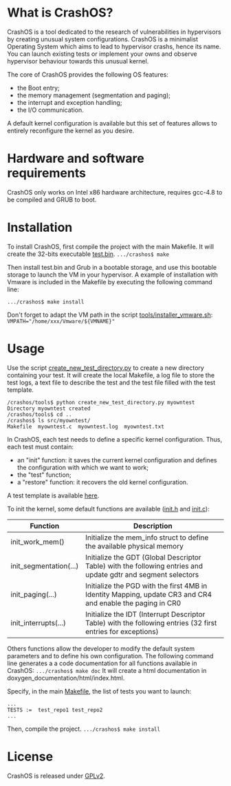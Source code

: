 # What is CrashOS?

CrashOS is a tool dedicated to the research of vulnerabilities in hypervisors by creating unusual system configurations. 
CrashOS is a minimalist Operating System which aims to lead to hypervisor crashs, hence its name. 
You can launch existing tests or implement your owns and observe hypervisor behaviour towards this unusual kernel.

The core of CrashOS provides the following OS features: 
- the Boot entry;
- the memory management (segmentation and paging);
- the interrupt and exception handling;
- the I/O communication.

A default kernel configuration is available but this set of features allows to entirely reconfigure the kernel as you desire.

# Hardware and software requirements
CrashOS only works on Intel x86 hardware architecture, requires gcc-4.8 to be compiled and GRUB to boot.

# Installation
To install CrashOS, first compile the project with the main Makefile. It will create the 32-bits executable [test.bin](https://github.com/airbus-seclab/crashos/blob/master/build/test.bin).
`.../crashos$ make`

Then install test.bin and Grub in a bootable storage, and use this bootable storage to launch the VM in your hypervisor.
A example of installation with Vmware is included in the Makefile by executing the following command line:

`.../crashos$ make install`

Don't forget to adapt the VM path in the script [tools/installer_vmware.sh](https://github.com/airbus-seclab/crashos/blob/master/tools/installer_vmware.sh): `VMPATH="/home/xxx/Vmware/${VMNAME}"`

# Usage

Use the script [create_new_test_directory.py](https://github.com/airbus-seclab/crashos/blob/master/tools/create_new_test_directory.py) to create a new directory containing your test. 
It will create the local Makefile, a log file to store the test logs, a text file to describe the test and the test file filled with the test template.

    /crashos/tools$ python create_new_test_directory.py myowntest
    Directory myowntest created
    /crashos/tools$ cd ..
    /crashos$ ls src/myowntest/
    Makefile  myowntest.c  myowntest.log  myowntest.txt

In CrashOS, each test needs to define a specific kernel configuration. Thus, each test must contain:

- an "init" function: it saves the current kernel configuration and defines the configuration with which we want to work;
- the "test" function;
- a "restore" function: it recovers the old kernel configuration.

A test template is available [here](https://github.com/airbus-seclab/crashos/blob/master/templates/test_template.txt).

To init the kernel, some default functions are available ([init.h](https://github.com/airbus-seclab/crashos/blob/master/src/core/init.h) and [init.c](https://github.com/airbus-seclab/crashos/blob/master/src/core/init.c)):

|       Function        |                         Description                             |                                                           
|-----------------------|-----------------------------------------------------------------|
|init_work_mem() 		    | Initialize the mem_info struct to define the available physical memory |
|init_segmentation(...)	| Initialize the GDT (Global Descriptor Table) with the following entries and update gdtr and segment selectors |
|init_paging(...) 		  | Initialize the PGD with the first 4MB in Identity Mapping, update CR3 and CR4 and enable the paging in CR0    |
|init_interrupts(...) 	| Initialize the IDT (Interrupt Descriptor Table) with the following entries (32 first entries for exceptions)  |     

Others functions allow the developer to modify the default system parameters and to define his own configuration. The following command line generates a a code documentation for all functions available in CrashOS:
    `.../crashos$ make doc`
It will create a html documentation in doxygen_documentation/html/index.html.

Specify, in the main [Makefile](https://github.com/airbus-seclab/crashos/blob/master/Makefile), the list of tests you want to launch:
    
    ...
    TESTS :=  test_repo1 test_repo2 
    ...

Then, compile the project.
    `.../crashos$ make install`

# License
CrashOS is released under [GPLv2](https://github.com/airbus-seclab/crashos/blob/master/LICENSE.md).
